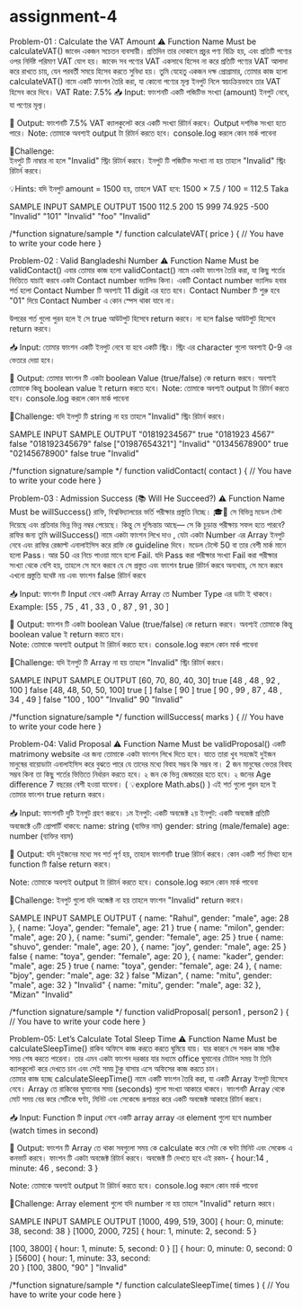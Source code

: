 # assignment-4



Problem-01 : Calculate the VAT Amount 
⚠️ Function Name Must be calculateVAT()
জাবেদ একজন সচেতন ব্যবসায়ী। প্রতিদিন তার দোকানে প্রচুর পণ্য বিক্রি হয়, এবং প্রতিটি পণ্যের ওপর নির্দিষ্ট পরিমাণ VAT যোগ হয়। জাবেদ সব পণ্যের VAT একসাথে হিসেব না করে প্রতিটি পণ্যের VAT আলাদা করে রাখতে চায়, যেন পরবর্তী সময়ে হিসেব করতে সুবিধা হয়।
তুমি যেহেতু একজন দক্ষ প্রোগ্রামার, তোমার কাজ হলো calculateVAT() নামে একটি ফাংশন তৈরি করা, যা কোনো পণ্যের মূল্য ইনপুট নিলে স্বয়ংক্রিয়ভাবে তার VAT হিসেব করে দিবে। 
 VAT Rate:  7.5%
📥 Input:
ফাংশনটি একটি পজিটিভ সংখ্যা (amount) ইনপুট নেবে, যা পণ্যের মূল্য।


🚀 Output:
ফাংশনটি 7.5% VAT ক্যালকুলেট করে একটি সংখ্যা রিটার্ন করবে।
Output দশমিক সংখ্যা হতে পারে।
Note: তোমাকে অবশ্যই output টা রিটার্ন করতে হবে।  console.log করলে কোন মার্ক পাবেনা


🚩Challenge:   
ইনপুট টি নাম্বার না হলে "Invalid"  স্ট্রিং  রিটার্ন করবে। 
ইনপুট টি পজিটিভ সংখ্যা না হয়  তাহলে  "Invalid"  স্ট্রিং  রিটার্ন করবে। 



💡Hints:  যদি ইনপুট amount = 1500 হয়, তাহলে VAT হবে: 1500 × 7.5 / 100 = 112.5 Taka




SAMPLE INPUT
SAMPLE OUTPUT
1500
112.5
200
15
999
74.925
-500
"Invalid"
"101"
"Invalid"
"foo"
"Invalid"


/*function signature/sample */
function calculateVAT( price ) {
          // You have to write your code here
}







Problem-02 :  Valid  Bangladeshi Number 
⚠️ Function Name Must be validContact()
এবার তোমার কাজ হলো validContact() নামে একটা ফাংশন তৈরি করা, যা কিছু শর্তের ভিত্তিতে  যাচাই করবে একটা Contact number ভ্যালিড কিনা।  একটি Contact number ভ্যালিড হবার শর্ত হলো 
Contact Number টি অবশ্যই 11 digit এর হতে হবে। 
Contact Number টি  শুরু হবে  "01" দিয়ে 
Contact Number এ কোন স্পেস থাকা যাবে না।   

উপরের শর্ত গুলো পুরন হলে ই সে true আউটপুট হিসেবে return করবে। না হলে false আউটপুট হিসেবে return করবে। 

📥 Input:
তোমার ফাংশন একটি   ইনপুট নেবে যা হবে একটি স্ট্রিং।  স্ট্রিং এর character গুলো অবশ্যই 0-9 এর ভেতরে দেয়া  হবে। 


🚀 Output:
তোমার ফাংশন টি একটা boolean Value (true/false) কে  return করবে। অবশ্যই তোমাকে কিন্তু boolean value ই return করতে হবে। 
Note: তোমাকে অবশ্যই output টা রিটার্ন করতে হবে।  console.log করলে কোন মার্ক পাবেনা


🚩Challenge:  যদি ইনপুট টি string না হয়  তাহলে  "Invalid"  স্ট্রিং  রিটার্ন করবে। 



SAMPLE INPUT
SAMPLE OUTPUT
"01819234567"
true
"0181923 4567"
false
"018192345679"
false
["01987654321"]
"Invalid"
"01345678900"
true
"02145678900"
false
true
"Invalid"


/*function signature/sample */
function  validContact( contact ) {
          // You have to write your code here
}








Problem-03 : Admission Success  (📚 Will He Succeed?)
⚠️ Function Name Must be willSuccess()
রাফি, বিশ্ববিদ্যালয়ের ভর্তি পরীক্ষার প্রস্তুতি নিচ্ছে। 🎓📖 সে বিভিন্ন মডেল টেস্ট দিয়েছে এবং প্রতিবার ভিন্ন ভিন্ন নম্বর পেয়েছে। কিন্তু সে দুশ্চিন্তায় আছে— সে কি চূড়ান্ত পরীক্ষায় সফল হতে পারবে?  রাফির জন্য তুমি willSuccess() নামে একটা ফাংশন লিখে দাও ,  যেটা একটা Number এর Array ইনপুট নেবে এবং রাফির রেজাল্ট এনালাইসিস করে রাফি কে guideline দিবে। 
মডেল টেস্টে 50 বা তার বেশী মার্ক মানে হলো Pass। আর 50 এর নিচে পাওয়া মানে হলো Fail. 
যদি Pass করা পরীক্ষার সংখ্যা  Fail করা পরীক্ষার সংখ্যা থেকে বেশি হয়, তাহলে সে মনে করবে যে সে প্রস্তুত এবং ফাংশন true রিটার্ন করবে 
অন্যথায়, সে মনে করবে এখনো প্রস্তুতি যথেষ্ট নয় এবং ফাংশন false রিটার্ন করবে 

📥 Input:
ফাংশন টি Input নেবে একটি Array
Array তে  Number Type এর ডাটা ই থাকবে।   
Example:   [55 , 75 , 41 , 33 , 0 , 87 , 91 ,  30 ]




🚀 Output:
ফাংশন টি একটা boolean Value (true/false) কে  return করবে। অবশ্যই তোমাকে কিন্তু boolean value ই return করতে হবে।  
Note: তোমাকে অবশ্যই output টা রিটার্ন করতে হবে।  console.log করলে কোন মার্ক পাবেনা


🚩Challenge:  যদি ইনপুট টি Array না হয়  তাহলে  "Invalid"  স্ট্রিং  রিটার্ন করবে। 


SAMPLE INPUT
SAMPLE OUTPUT
[60, 70, 80, 40, 30]
true
[48 , 48 , 92 , 100 ]
false
[48, 48, 50, 50, 100]
true 
[ ]
false
[ 90 ]
true
[ 90 ,  99 , 87 , 48 , 34 , 49 ]
false
"100 , 100"
"Invalid"
90
"Invalid"


/*function signature/sample */
function  willSuccess( marks ) {
          // You have to write your code here
}









Problem-04: Valid Proposal
⚠️ Function Name Must be validProposal()
একটি matrimony website এর জন্য তোমাকে একটা ফাংশন লিখে দিতে হবে। যাতে তারা খুব সহজেই দুইজন মানুষের বায়োডাটা এনালাইসিস করে বুঝতে পারে  যে তাদের মধ্যে বিবাহ সম্ভব কি সম্ভব না।  2 জন মানুষের ভেতর বিবাহ সম্ভব কিনা তা কিছু শর্তের ভিত্তিতে নির্ধারন করতে হবে। 
২ জন কে ভিন্ন জেন্ডারের হতে হবে। 
২ জনের Age difference 7 বছরের বেশী হওয়া যাবেনা।   ( 💡explore  Math.abs()  ) 
এই শর্ত গুলো পুরন হলে ই তোমার ফাংশন true return করবে।  

📥 Input:
ফাংশনটি দুটি ইনপুট গ্রহণ করবে।
১ম ইনপুট: একটি অবজেক্ট
২য় ইনপুট: একটি অবজেক্ট
প্রতিটি অবজেক্টে ৩টি প্রোপার্টি থাকবে:
name: string (ব্যক্তির নাম)
gender: string (male/female)
age: number (ব্যক্তির বয়স)


🚀 Output:
যদি দুইজনের মধ্যে সব শর্ত পূর্ণ হয়, তাহলে ফাংশনটি true রিটার্ন করবে।
কোন একটি শর্ত মিথ্যা হলে function টি false return করবে।  

Note: তোমাকে অবশ্যই output টা রিটার্ন করতে হবে।  console.log করলে কোন মার্ক পাবেনা


🚩Challenge:  ইনপুট গুলো  যদি অব্জেক্ট না হয়  তাহলে ফাংশন  "Invalid" return করবে।  


SAMPLE INPUT
SAMPLE OUTPUT
{ name: "Rahul", gender: "male", age: 28 },
{ name: "Joya", gender: "female", age: 21 }
true
{ name: "milon", gender: "male", age: 20 },
{ name: "sumi", gender: "female", age: 25 }
true
{ name: "shuvo", gender: "male", age: 20 },
{ name: "joy", gender: "male", age: 25 } 
false
{ name: "toya", gender: "female", age: 20 },
{ name: "kader", gender: "male", age: 25 } 
true
{ name: "toya", gender: "female", age: 24 },
{ name: "bjoy", gender: "male", age: 32 }
false
"Mizan", { name: "mitu", gender: "male", age: 32 }
"Invalid"
{ name: "mitu", gender: "male", age: 32 }, "Mizan"
"Invalid"


/*function signature/sample */
function  validProposal( person1 , person2 ) {
          // You have to write your code here
}









Problem-05: Let’s Calculate Total Sleep Time
⚠️ Function Name Must be calculateSleepTime()
রাকিব অফিসে কাজ করতে করতে ঘুমিয়ে যায়।  যার কারনে সে সকল কাজ সঠিক সময় শেষ করতে পারেনা। তার এমন একটা ফাংশন দরকার যার মধ্যমে office  ঘুমানোর টোটাল সময় টা তিনি ক্যালকুলেট করে দেখতে চান এবং সেই সময় টুকু বাসায় এসে অফিসের কাজ করতে চান।  
তোমার কাজ হচ্ছে calculateSleepTime() নামে একটি ফাংশন তৈরি করা, যা একটি Array ইনপুট হিসেবে নেবে। Array তে রাকিবের ঘুমানোর সময় (seconds) গুলো সংখ্যা আকারে থাকবে। ফাংশনটি Array থেকে মোট সময় বের করে সেটিকে ঘণ্টা, মিনিট এবং সেকেন্ডে রূপান্তর করে একটি অবজেক্ট আকারে রিটার্ন করবে।

📥 Input:
Function টি input নেবে একটি array 
array এর element গুলো হবে number  (watch times in second) 




🚀 Output:
ফাংশন টি  Array তে থাকা সবগুলো সময় কে calculate করে সেটা কে ঘন্টা মিনিট এবং সেকেন্ড এ কনভার্ট করবে।
ফাংশন টি একটা অবজেক্ট রিটার্ন করবে।  অবজেক্ট টি দেখতে হবে এই রকম- 
{ hour:14 , minute: 46 , second: 3 } 

Note: তোমাকে অবশ্যই output টা রিটার্ন করতে হবে।  console.log করলে কোন মার্ক পাবেনা


🚩Challenge:  Array element গুলো যদি number না হয় তাহলে   "Invalid" return করবে।  



SAMPLE INPUT
SAMPLE OUTPUT
[1000, 499, 519, 300]
{ hour: 0, minute: 38, second: 38 }
[1000, 2000, 725]
{ hour: 1, minute: 2, second: 5 }


[100, 3800]
{ hour: 1, minute: 5, second: 0 }
[]
{ hour: 0, minute: 0, second: 0 }
[5600]
{ hour: 1, minute: 33, second:      
20 }
[100, 3800, "90" ]
"Invalid"


/*function signature/sample */
function  calculateSleepTime( times ) {
          // You have to write your code here
}


